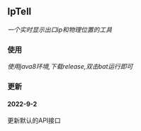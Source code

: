 ## IpTell
*一个实时显示出口ip和物理位置的工具*

### 使用
*使用java8环境,下载release,双击bat运行即可*


### 更新
#### 2022-9-2
更新默认的API接口
